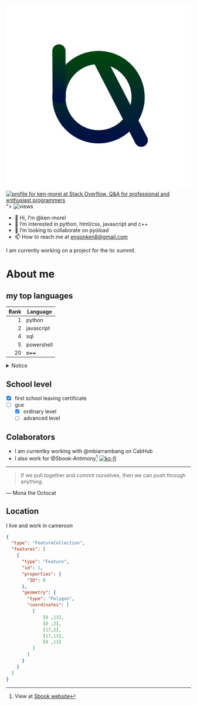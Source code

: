 ![My logo](ama.svg)
[<img src="https://stackoverflow.com/users/flair/22719308.png" width="208" height="58" alt="profile for ken-morel at Stack Overflow, Q&amp;A for professional and enthusiast programmers" title="profile for ken-morel at Stack Overflow, Q&amp;A for professional and enthusiast programmers"></a>
](https://stackoverflow.com/users/22719308/ken-morel)">
![views](https://ken-morel.vercel.app/counter/github/svg)

- 👋 Hi, I’m @ken-morel
- 👀 I’m interested in python, html/css, javascript and c++
- 💞️ I’m looking to collaborate on pyoload
- 📫 How to reach me at engonken8@gmail.com

I am currently working on a project for the tic summit.



# About me

## my top languages



| Rank |   Language    |
|-----:|---------------|
|     1|         python|
|     2|     javascript|
|     4|            sql|
|     5|     powershell|
|    20|        ~~c++~~|


<details>
<summary>Notice</summary>
my level in C++ is verry low
</details>

## School level

- [x] first school leaving certificate
- [ ] gce
  - [x] ordinary level
  - [ ] advanced level

## Colaborators

- I am currentky working with @mbiarrambang on CabHub
- I also work for @Sbook-Antimony[^1]
[![ko-fi](https://ko-fi.com/img/githubbutton_sm.svg)](https://ko-fi.com/G2G4XYJU6)


---
> If we pull together and commit ourselves, then we can push through anything.

— Mona the Octocat



[^1]: View at [Sbook website](https://sbook.up.railway.app)





<!--
```stl
solid cube_corner
  facet normal 0.0 -1.0 0.0
    outer loop
      vertex 0.0 0.0 0.0
      vertex 1.0 0.0 0.0
      vertex 0.0 0.0 1.0
    endloop
  endfacet
  facet normal 0.0 0.0 -1.0
    outer loop
      vertex 0.0 0.0 0.0
      vertex 0.0 1.0 0.0
      vertex 1.0 0.0 0.0
    endloop
  endfacet
  facet normal -1.0 0.0 0.0
    outer loop
      vertex 0.0 0.0 0.0
      vertex 0.0 0.0 1.0
      vertex 0.0 1.0 0.0
    endloop
  endfacet
  facet normal 0.577 0.577 0.577
    outer loop
      vertex 1.0 0.0 0.0
      vertex 0.0 1.0 0.0
      vertex 0.0 0.0 1.0
    endloop
  endfacet
endsolid
```
-->
## Location

I live and work in cameroon
```geojson
{
  "type": "FeatureCollection",
  "features": [
    {
      "type": "Feature",
      "id": 1,
      "properties": {
        "ID": 0
      },
      "geometry": {
        "type": "Polygon",
        "coordinates": [
          [
              [8 ,13],
              [8 ,2],
              [17,2],
              [17,13],
              [8 ,13]
          ]
        ]
      }
    }
  ]
}
```
